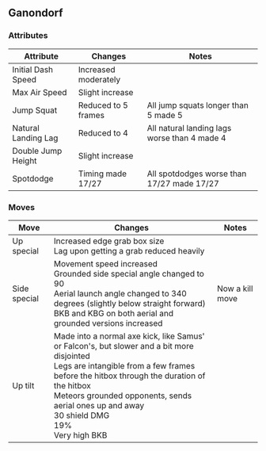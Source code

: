 ## Ganondorf
### Attributes
| Attribute | Changes | Notes |
| --- | --- | --- |
| Initial Dash Speed | Increased moderately | |
| Max Air Speed | Slight increase | |
| Jump Squat | Reduced to 5 frames | All jump squats longer than 5 made 5 |
| Natural Landing Lag | Reduced to 4 | All natural landing lags worse than 4 made 4 |
| Double Jump Height | Slight increase | |
| Spotdodge | Timing made 17/27 | All spotdodges worse than 17/27 made 17/27 |

### Moves
| Move | Changes | Notes |
| --- | --- | --- |
| Up special | Increased edge grab box size <br>Lag upon getting a grab reduced heavily | |
| Side special | Movement speed increased <br>Grounded side special angle changed to 90 <br>Aerial launch angle changed to 340 degrees (slightly below straight forward) <br>BKB and KBG on both aerial and grounded versions increased | Now a kill move |
| Up tilt | Made into a normal axe kick, like Samus' or Falcon's, but slower and a bit more disjointed <br>Legs are intangible from a few frames before the hitbox through the duration of the hitbox <br>Meteors grounded opponents, sends aerial ones up and away <br>30 shield DMG <br>19% <br>Very high BKB | |
